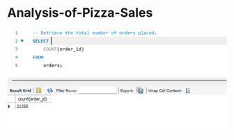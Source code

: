 # Analysis-of-Pizza-Sales
![image alt](https://github.com/rajashreepatra/Analysis-of-Pizza-Sales/blob/f3a1988b3dac88542845f5b94fc2918eb3cd7c81/q1.png)
